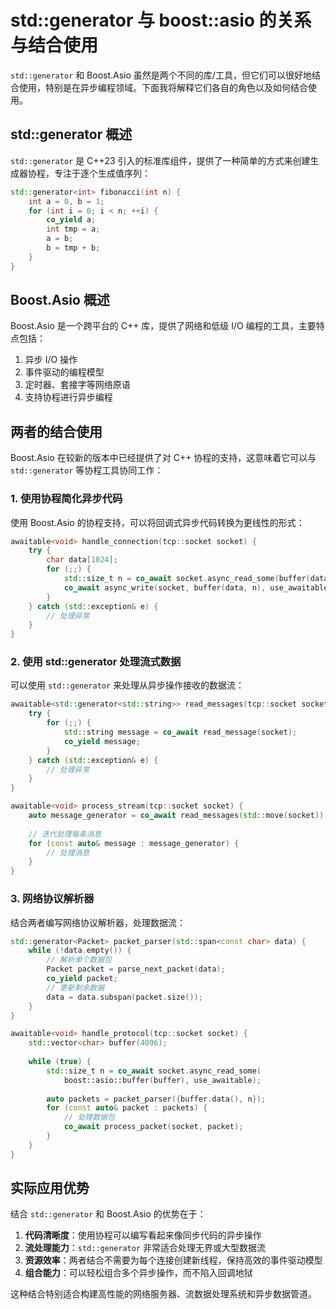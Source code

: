 # std::generator 与 boost::asio 的关系与结合使用

`std::generator` 和 Boost.Asio 虽然是两个不同的库/工具，但它们可以很好地结合使用，特别是在异步编程领域。下面我将解释它们各自的角色以及如何结合使用。

## std::generator 概述

`std::generator` 是 C++23 引入的标准库组件，提供了一种简单的方式来创建生成器协程，专注于逐个生成值序列：

```cpp
std::generator<int> fibonacci(int n) {
    int a = 0, b = 1;
    for (int i = 0; i < n; ++i) {
        co_yield a;
        int tmp = a;
        a = b;
        b = tmp + b;
    }
}
```

## Boost.Asio 概述

Boost.Asio 是一个跨平台的 C++ 库，提供了网络和低级 I/O 编程的工具，主要特点包括：

1. 异步 I/O 操作
2. 事件驱动的编程模型
3. 定时器、套接字等网络原语
4. 支持协程进行异步编程

## 两者的结合使用

Boost.Asio 在较新的版本中已经提供了对 C++ 协程的支持，这意味着它可以与 `std::generator` 等协程工具协同工作：

### 1. 使用协程简化异步代码

使用 Boost.Asio 的协程支持，可以将回调式异步代码转换为更线性的形式：

```cpp
awaitable<void> handle_connection(tcp::socket socket) {
    try {
        char data[1024];
        for (;;) {
            std::size_t n = co_await socket.async_read_some(buffer(data), use_awaitable);
            co_await async_write(socket, buffer(data, n), use_awaitable);
        }
    } catch (std::exception& e) {
        // 处理异常
    }
}
```

### 2. 使用 std::generator 处理流式数据

可以使用 `std::generator` 来处理从异步操作接收的数据流：

```cpp
awaitable<std::generator<std::string>> read_messages(tcp::socket socket) {
    try {
        for (;;) {
            std::string message = co_await read_message(socket);
            co_yield message;
        }
    } catch (std::exception& e) {
        // 处理异常
    }
}

awaitable<void> process_stream(tcp::socket socket) {
    auto message_generator = co_await read_messages(std::move(socket));
    
    // 迭代处理每条消息
    for (const auto& message : message_generator) {
        // 处理消息
    }
}
```

### 3. 网络协议解析器

结合两者编写网络协议解析器，处理数据流：

```cpp
std::generator<Packet> packet_parser(std::span<const char> data) {
    while (!data.empty()) {
        // 解析单个数据包
        Packet packet = parse_next_packet(data);
        co_yield packet;
        // 更新剩余数据
        data = data.subspan(packet.size());
    }
}

awaitable<void> handle_protocol(tcp::socket socket) {
    std::vector<char> buffer(4096);
    
    while (true) {
        std::size_t n = co_await socket.async_read_some(
            boost::asio::buffer(buffer), use_awaitable);
            
        auto packets = packet_parser({buffer.data(), n});
        for (const auto& packet : packets) {
            // 处理数据包
            co_await process_packet(socket, packet);
        }
    }
}
```

## 实际应用优势

结合 `std::generator` 和 Boost.Asio 的优势在于：

1. **代码清晰度**：使用协程可以编写看起来像同步代码的异步操作
2. **流处理能力**：`std::generator` 非常适合处理无界或大型数据流
3. **资源效率**：两者结合不需要为每个连接创建新线程，保持高效的事件驱动模型
4. **组合能力**：可以轻松组合多个异步操作，而不陷入回调地狱

这种结合特别适合构建高性能的网络服务器、流数据处理系统和异步数据管道。